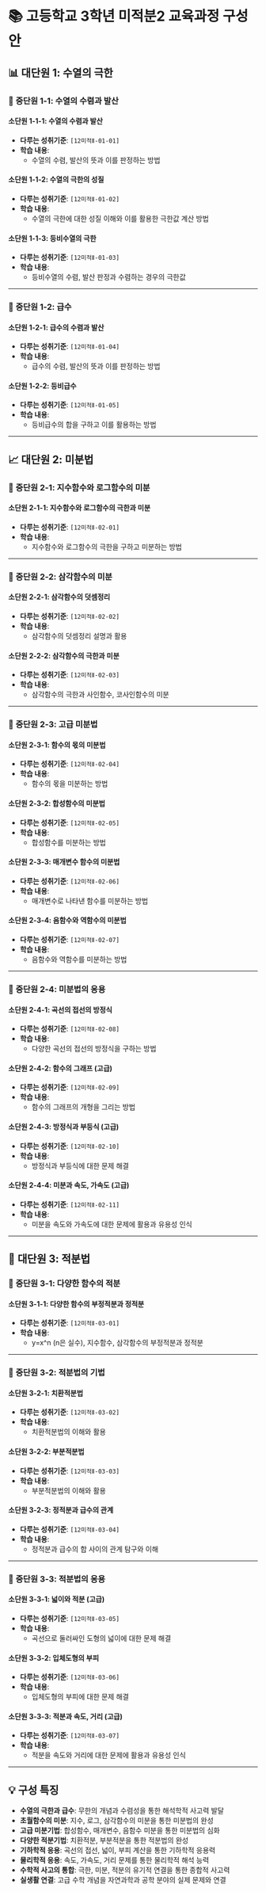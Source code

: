 # 📚 고등학교 3학년 미적분2 교육과정 구성안

## 📊 **대단원 1: 수열의 극한**

### 📖 **중단원 1-1: 수열의 수렴과 발산**

#### **소단원 1-1-1: 수열의 수렴과 발산**
- **다루는 성취기준**: `[12미적Ⅱ-01-01]`
- **학습 내용**:
    - 수열의 수렴, 발산의 뜻과 이를 판정하는 방법

#### **소단원 1-1-2: 수열의 극한의 성질**
- **다루는 성취기준**: `[12미적Ⅱ-01-02]`
- **학습 내용**:
    - 수열의 극한에 대한 성질 이해와 이를 활용한 극한값 계산 방법

#### **소단원 1-1-3: 등비수열의 극한**
- **다루는 성취기준**: `[12미적Ⅱ-01-03]`
- **학습 내용**:
    - 등비수열의 수렴, 발산 판정과 수렴하는 경우의 극한값

---

### 📖 **중단원 1-2: 급수**

#### **소단원 1-2-1: 급수의 수렴과 발산**
- **다루는 성취기준**: `[12미적Ⅱ-01-04]`
- **학습 내용**:
    - 급수의 수렴, 발산의 뜻과 이를 판정하는 방법

#### **소단원 1-2-2: 등비급수**
- **다루는 성취기준**: `[12미적Ⅱ-01-05]`
- **학습 내용**:
    - 등비급수의 합을 구하고 이를 활용하는 방법

---

## 📈 **대단원 2: 미분법**

### 📖 **중단원 2-1: 지수함수와 로그함수의 미분**

#### **소단원 2-1-1: 지수함수와 로그함수의 극한과 미분**
- **다루는 성취기준**: `[12미적Ⅱ-02-01]`
- **학습 내용**:
    - 지수함수와 로그함수의 극한을 구하고 미분하는 방법

---

### 📖 **중단원 2-2: 삼각함수의 미분**

#### **소단원 2-2-1: 삼각함수의 덧셈정리**
- **다루는 성취기준**: `[12미적Ⅱ-02-02]`
- **학습 내용**:
    - 삼각함수의 덧셈정리 설명과 활용

#### **소단원 2-2-2: 삼각함수의 극한과 미분**
- **다루는 성취기준**: `[12미적Ⅱ-02-03]`
- **학습 내용**:
    - 삼각함수의 극한과 사인함수, 코사인함수의 미분

---

### 📖 **중단원 2-3: 고급 미분법**

#### **소단원 2-3-1: 함수의 몫의 미분법**
- **다루는 성취기준**: `[12미적Ⅱ-02-04]`
- **학습 내용**:
    - 함수의 몫을 미분하는 방법

#### **소단원 2-3-2: 합성함수의 미분법**
- **다루는 성취기준**: `[12미적Ⅱ-02-05]`
- **학습 내용**:
    - 합성함수를 미분하는 방법

#### **소단원 2-3-3: 매개변수 함수의 미분법**
- **다루는 성취기준**: `[12미적Ⅱ-02-06]`
- **학습 내용**:
    - 매개변수로 나타낸 함수를 미분하는 방법

#### **소단원 2-3-4: 음함수와 역함수의 미분법**
- **다루는 성취기준**: `[12미적Ⅱ-02-07]`
- **학습 내용**:
    - 음함수와 역함수를 미분하는 방법

---

### 📖 **중단원 2-4: 미분법의 응용**

#### **소단원 2-4-1: 곡선의 접선의 방정식**
- **다루는 성취기준**: `[12미적Ⅱ-02-08]`
- **학습 내용**:
    - 다양한 곡선의 접선의 방정식을 구하는 방법

#### **소단원 2-4-2: 함수의 그래프 (고급)**
- **다루는 성취기준**: `[12미적Ⅱ-02-09]`
- **학습 내용**:
    - 함수의 그래프의 개형을 그리는 방법

#### **소단원 2-4-3: 방정식과 부등식 (고급)**
- **다루는 성취기준**: `[12미적Ⅱ-02-10]`
- **학습 내용**:
    - 방정식과 부등식에 대한 문제 해결

#### **소단원 2-4-4: 미분과 속도, 가속도 (고급)**
- **다루는 성취기준**: `[12미적Ⅱ-02-11]`
- **학습 내용**:
    - 미분을 속도와 가속도에 대한 문제에 활용과 유용성 인식

---

## 📐 **대단원 3: 적분법**

### 📖 **중단원 3-1: 다양한 함수의 적분**

#### **소단원 3-1-1: 다양한 함수의 부정적분과 정적분**
- **다루는 성취기준**: `[12미적Ⅱ-03-01]`
- **학습 내용**:
    - y=x^n (n은 실수), 지수함수, 삼각함수의 부정적분과 정적분

---

### 📖 **중단원 3-2: 적분법의 기법**

#### **소단원 3-2-1: 치환적분법**
- **다루는 성취기준**: `[12미적Ⅱ-03-02]`
- **학습 내용**:
    - 치환적분법의 이해와 활용

#### **소단원 3-2-2: 부분적분법**
- **다루는 성취기준**: `[12미적Ⅱ-03-03]`
- **학습 내용**:
    - 부분적분법의 이해와 활용

#### **소단원 3-2-3: 정적분과 급수의 관계**
- **다루는 성취기준**: `[12미적Ⅱ-03-04]`
- **학습 내용**:
    - 정적분과 급수의 합 사이의 관계 탐구와 이해

---

### 📖 **중단원 3-3: 적분법의 응용**

#### **소단원 3-3-1: 넓이와 적분 (고급)**
- **다루는 성취기준**: `[12미적Ⅱ-03-05]`
- **학습 내용**:
    - 곡선으로 둘러싸인 도형의 넓이에 대한 문제 해결

#### **소단원 3-3-2: 입체도형의 부피**
- **다루는 성취기준**: `[12미적Ⅱ-03-06]`
- **학습 내용**:
    - 입체도형의 부피에 대한 문제 해결

#### **소단원 3-3-3: 적분과 속도, 거리 (고급)**
- **다루는 성취기준**: `[12미적Ⅱ-03-07]`
- **학습 내용**:
    - 적분을 속도와 거리에 대한 문제에 활용과 유용성 인식

---

## 💡 **구성 특징**
- **수열의 극한과 급수**: 무한의 개념과 수렴성을 통한 해석학적 사고력 발달
- **초월함수의 미분**: 지수, 로그, 삼각함수의 미분을 통한 미분법의 완성
- **고급 미분기법**: 합성함수, 매개변수, 음함수 미분을 통한 미분법의 심화
- **다양한 적분기법**: 치환적분, 부분적분을 통한 적분법의 완성
- **기하학적 응용**: 곡선의 접선, 넓이, 부피 계산을 통한 기하학적 응용력
- **물리학적 응용**: 속도, 가속도, 거리 문제를 통한 물리학적 해석 능력
- **수학적 사고의 통합**: 극한, 미분, 적분의 유기적 연결을 통한 종합적 사고력
- **실생활 연결**: 고급 수학 개념을 자연과학과 공학 분야의 실제 문제와 연결
